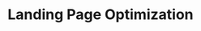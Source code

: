 ---
title: "Landing Page Optimization"
draft: false
# meta description
description : "this is meta description"

layout: "redirect"
---